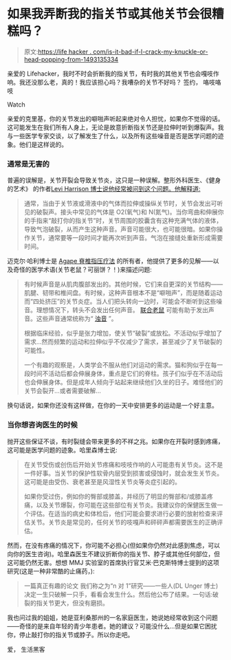 # 如果我弄断我的指关节或其他关节会很糟糕吗？

> 原文:[https://life hacker . com/is-it-bad-if-I-crack-my-knuckle-or-head-popping-from-1493135334](https://lifehacker.com/is-it-bad-if-i-crack-my-knuckles-or-hear-popping-from-1493135334)

亲爱的 Lifehacker，我时不时会折断我的指关节，有时我的其他关节也会嘎吱作响。我还没那么老，真的！我应该担心吗？我嘈杂的关节不好吗？
签约，
咯吱咯吱

Watch

亲爱的克里基，你的关节发出的噼啪声听起来绝对令人担忧，如果你不觉得的话。这可能发生在我们所有人身上，无论是故意折断指关节还是拉伸时听到爆裂声。我与一些医学专家交谈，以了解发生了什么，以及所有这些噪音是否是医学问题的迹象。他们是这样说的。

### 通常是无害的

普遍的误解是，关节开裂会导致关节炎，这只是一种误解。整形外科医生、《健身的艺术》 的作者[Levi Harrison 博士说他经常被问到这个问题。他解释道:](http://www.drlevifitness.com)

> 通常，当由于关节液或滑液中的气体而拉伸或操纵关节时，关节会发出可听见的破裂声。接头中常见的气体是 O2(氧气)和 N(氮气)。当你弯曲和伸展你的手指来“敲打你的指关节”时，关节周围的胶囊含有这种充满气体的液体，导致气泡破裂，从而产生这种声音。声音可能很大，也可能很暗。如果你操作关节，通常要等一段时间才能再次听到声音。气泡在接缝处重新形成需要时间。

迈克尔·哈利博士是 [Agape 脊椎指压疗法](http://www.agapechiropractic.com) 的所有者，他提供了更多的见解——以及奇怪的医学术语(关节老鼠？可丽饼？！)来描述问题:

> 有时候声音是从肌肉腹部发出的。其他时候，它们来自更深的关节结构——肌腱、韧带和椎间盘。有时候，这种声音根本不是“噼啪声”，而是随着运动而“四处挤压”的关节炎症。当人们把头转向一边时，可能会不断听到这些噪音。理想情况下，转头不会发出任何声音。 [联合老鼠](http://www.medilexicon.com/medicaldictionary.php?t=56153) 可能有助于发出声音。这些声音通常统称为“ [浊音](http://www.oxforddictionaries.com/us/definition/american_english/crepitus) ”。
> 
> 根据临床经验，似乎是张力增加，使关节“破裂”或放松。不活动似乎增加了需求...然而频繁的运动和拉伸似乎不仅减少了需求，甚至减少了关节破裂的可能性。
> 
> 一个有趣的观察是，人类学会不服从他们对运动的需求。猫和狗似乎在每一段时间不活动后都会伸展身体，重点是它们的脊柱。孩子们似乎在不活动后也会伸展身体。但是成年人倾向于站起来继续他们久坐的日子。难怪他们的关节会裂开...或者需要破解…

换句话说，如果你还没有这样做，在你的一天中安排更多的运动是一个好主意。

### 当你想咨询医生的时候

抛开这些保证不谈，有时裂缝会带来更多的不祥之兆。如果你在开裂时感到疼痛，这可能是医学问题的迹象。哈里森博士说:

> 在关节受伤或创伤后开始关节疼痛和吱吱作响的人可能患有关节炎。这不是一件好事。当关节的保护性软骨内层受到损害或侵蚀时，就会发生关节炎。这可能是由受伤、衰老甚至是风湿性关节炎等炎症引起的。
> 
> 如果你受过伤，例如你的臀部或膝盖，并经历了明显的臀部和/或膝盖疼痛，以及关节爆裂，你可能在这些部位有关节炎。我建议你的保健医生做一个评估。在适当的病史和体检后，他们可能会要求进行必要的放射检查来评估关节。关节炎是常见的，任何关节的吱嘎声和砰砰声都需要医生的正确评估。

然而，在没有疼痛的情况下，你可能不必担心(但如果你仍然对此感到焦虑，可以向你的医生咨询)。哈里森医生不建议折断你的指关节、脖子或其他任何部位，但这可能仍然无害。想想 MMJ 实验室的首席执行官艾米·巴克斯特博士提到的这项研究(这是一种非常酷的止痛药，):

> 一篇真正有趣的论文 我们称之为“n 对 1”研究——一些人(DL Unger 博士)决定一生只破解一只手，看看会发生什么。然后他公布了结果。一句话:破裂的指关节更大，但没有磨损。

我也问过我的姐姐，她是亚利桑那州的一名家庭医生，她说她经常收到这个问题——奇怪的是来自年轻的青少年患者。她的建议？可能没什么...但是如果它困扰你，停止敲打你的指关节或脖子。所以你走吧。

爱，
生活黑客